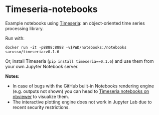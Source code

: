 # Timeseria-notebooks
Example notebooks using [Timeseria](https://github.com/sarusso/Timeseria): an object-oriented time series processing library.

Run with:

    docker run -it -p8888:8888 -v$PWD/notebooks:/notebooks sarusso/timeseria:v0.1.6


Or, install Timeseria (`pip install timeseria==0.1.6`) and use them from your own Jupyter Notebook server.

**Notes:**

- In case of bugs with the GitHub built-in Notebooks rendering engine (e.g. outputs not shown) you can head to [Timeseria notebooks on nbviewer](https://nbviewer.org/github/sarusso/Timeseria-notebooks/tree/master/notebooks/) to visualize them.
- The interactive plotting engine does not work in Jupyter Lab due to recent security restrictions.
